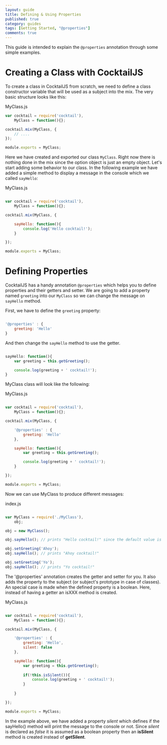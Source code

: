 ```yaml
---
layout: guide
title: Defining & Using Properties
published: true
category: guides
tags: [Getting Started, "@properties"]
comments: true
---
```


This guide is intended to explain the `@properties` annotation through some simple examples.

# Creating a Class with CocktailJS

To create a class in CocktailJS from scratch, we need to define a class constructor variable that will be used
as a subject into the mix. The very basic structure looks like this:

MyClass.js

````javascript
var cocktail = require('cocktail'),
    MyClass = function(){};

cocktail.mix(MyClass, {
    // ....
});

module.exports = MyClass;
````

Here we have created and exported our class `MyClass`. Right now there is nothing done in the mix since the option
object is just an empty object.
Let's start adding some behavior to our class. In the following example we have added a simple method to display a
message in the console which we called `sayHello`:

MyClass.js

````javascript

var cocktail = require('cocktail'),
    MyClass = function(){};

cocktail.mix(MyClass, {

    sayHello: function(){
        console.log('Hello cocktail!');
    }

});

module.exports = MyClass;

````

# Defining Properties

CocktailJS has a handy annotation `@properties` which helps you to define properties and their getters and setter.
We are going to add a property named `greeting` into our `MyClass` so we can change the message on `sayHello` method.

First, we have to define the `greeting` property:

````javascript

'@properties' : {
    greeting: 'Hello'
}

````

And then change the `sayHello` method to use the getter.

````javascript

sayHello: function(){
    var greeting = this.getGreeting();

    console.log(greeting + ' cocktail!');
}

````

MyClass class will look like the following:

MyClass.js

````javascript

var cocktail = require('cocktail'),
    MyClass = function(){};

cocktail.mix(MyClass, {

    '@properties' : {
        greeting: 'Hello'
    },

    sayHello: function(){
        var greeting = this.getGreeting();

        console.log(greeting + ' cocktail!');
    }

});

module.exports = MyClass;

````

Now we can use MyClass to produce different messages:

index.js

````javascript

var MyClass = require('./MyClass'),
    obj;

obj = new MyClass();

obj.sayHello(); // prints "Hello cocktail!" since the default value is Hello

obj.setGreeting('Ahoy');
obj.sayHello(); // prints "Ahoy cocktail!"

obj.setGreeting('Yo');
obj.sayHello(); // prints "Yo cocktail!"

````

The '@properties' annotation creates the getter and setter for you. It also adds the property to the subject (or
subject's prototype in case of classes). An special case is made when the defined property is a boolean. Here,
instead of having a getter an isXXX method is created. 

MyClass.js

````javascript

var cocktail = require('cocktail'),
    MyClass = function(){};

cocktail.mix(MyClass, {

    '@properties' : {
        greeting: 'Hello',
        silent: false
    },

    sayHello: function(){
        var greeting = this.getGreeting();
        
        if(!this.isSilent()){
            console.log(greeting + ' cocktail!');    
        }
        
    }

});

module.exports = MyClass;

````

In the example above, we have added a property _silent_ which defines if the sayHello() method will print the message
to the console or not. Since _silent_ is declared as _false_ it is assumed as a boolean property then an **isSilent** method
is created instead of **getSilent**. 
